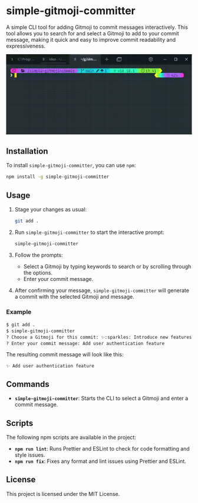 # simple-gitmoji-committer

A simple CLI tool for adding Gitmoji to commit messages interactively. This tool allows you to search for and select a Gitmoji to add to your commit message, making it quick and easy to improve commit readability and expressiveness.

![Simple Gitmoji Committer](./simple-gitmoji-committer.gif)

## Installation

To install `simple-gitmoji-committer`, you can use `npm`:

```bash
npm install -g simple-gitmoji-committer
```

## Usage

1. Stage your changes as usual:

   ```bash
   git add .
   ```

2. Run `simple-gitmoji-committer` to start the interactive prompt:

   ```bash
   simple-gitmoji-committer
   ```

3. Follow the prompts:

   - Select a Gitmoji by typing keywords to search or by scrolling through the options.
   - Enter your commit message.

4. After confirming your message, `simple-gitmoji-committer` will generate a commit with the selected Gitmoji and message.

### Example

```bash
$ git add .
$ simple-gitmoji-committer
? Choose a Gitmoji for this commit: ✨:sparkles: Introduce new features
? Enter your commit message: Add user authentication feature
```

The resulting commit message will look like this:

```
✨ Add user authentication feature
```

## Commands

- **`simple-gitmoji-committer`**: Starts the CLI to select a Gitmoji and enter a commit message.

## Scripts

The following npm scripts are available in the project:

- **`npm run lint`**: Runs Prettier and ESLint to check for code formatting and style issues.
- **`npm run fix`**: Fixes any format and lint issues using Prettier and ESLint.

## License

This project is licensed under the MIT License.
